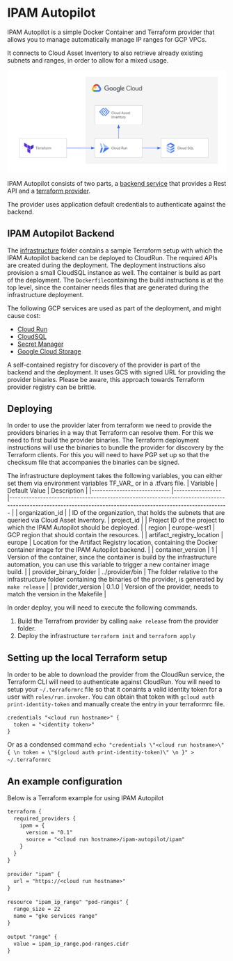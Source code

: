 # IPAM Autopilot
IPAM Autopilot is a simple Docker Container and Terraform provider that allows you to manage automatically manage IP ranges for GCP VPCs.

It connects to Cloud Asset Inventory to also retrieve already existing subnets and ranges, in order to allow for a mixed usage.

![Architecture showing Terraform, CloudRun, CloudSQL and Cloud Asset Inventory](./img/architecture.png "IPAM Autopilot Architecture")

IPAM Autopilot consists of two parts, a [backend service](./container) that provides a Rest API and a [terraform provider](./provider).

The provider uses application default credentials to authenticate against the backend.

## IPAM Autopilot Backend
The [infrastructure](./infrastructure) folder contains a sample Terraform setup with which the IPAM Autopilot backend can be deployed to CloudRun. The required APIs are created during the deployment. The deployment instructions also provision a small CloudSQL instance as well. The container is build as part of the deployment. The `Dockerfile`containing the build instructions is at the top level, since the container needs files that are generated during the infrastructure deployment.

The following GCP services are used as part of the deployment, and might cause cost:
  * [Cloud Run](https://cloud.google.com/run)
  * [CloudSQL](https://cloud.google.com/sql)
  * [Secret Manager](https://cloud.google.com/secret-manager)
  * [Google Cloud Storage](https://cloud.google.com/storage)

A self-contained registry for discovery of the provider is part of the backend and the deployment. It uses GCS with signed URL for providing the provider binaries. Please be aware, this approach towards Terraform provider registry can be brittle.

## Deploying
In order to use the provider later from terraform we need to provide the providers binaries in a way that Terraform can resolve them.
For this we need to first build the provider binaries. The Terraform deployment instructions will use the binaries to bundle the provider for discovery by the Terraform clients. For this you will need to have PGP set up so that the checksum file that accompanies the binaries can be signed.

The infrastructure deployment takes the following variables, you can either set them via environment variables TF_VAR_<name> or in a .tfvars file.
| Variable                   	| Default Value   	| Description                                                                                                                                                	|
|----------------------------	|-----------------	|------------------------------------------------------------------------------------------------------------------------------------------------------------	|
| organization_id                 	|                 	| ID of the organization, that holds the subnets that are queried via Cloud Asset Inventory.
| project_id                 	|                 	| Project ID of the project to which the IPAM Autopilot should be deployed.                                                                                  	|
| region                     	| europe-west1    	| GCP region that should contain the resources.                                                                                                              	|
| artifact_registry_location 	| europe          	| Location for the Artifact Registry location, containing the Docker container image for the IPAM Autopilot backend.                                         	|
| container_version          	| 1               	| Version of the container, since the container is build by the infrastructure automation, you can use this variable to trigger a new container image build. 	|
| provider_binary_folder     	| ../provider/bin 	| The folder relative to the infrastructure folder containing the binaries of the provider, is generated by `make release`                                   	|
| provider_version           	| 0.1.0           	| Version of the provider, needs to match the version in the Makefile                                                                                        	|

In order deploy, you will need to execute the following commands.

1. Build the Terrafrom provider by calling `make release` from the provider folder.
1. Deploy the infrastructure `terraform init` and `terraform apply`

## Setting up the local Terraform setup
In order to be able to download the provider from the CloudRun service, the Terraform CLI will need to authenticate against CloudRun. You will need to setup your `~/.terraformrc` file so that it conaints a valid identity token for a user with `roles/run.invoker`. You can obtain that token with `gcloud auth print-identity-token` and manually create the entry in your terraformrc file.
```
credentials "<cloud run hostname>" {
  token = "<identity token>"
}
```

Or as a condensed command
`echo "credentials \"<cloud run hostname>\" { \n token = \"$(gcloud auth print-identity-token)\" \n }" > ~/.terraformrc`

## An example configuration
Below is a Terraform example for using IPAM Autopilot
```
terraform {
  required_providers {
    ipam = {
      version = "0.1"
      source = "<cloud run hostname>/ipam-autopilot/ipam"
    }
  }
}

provider "ipam" {
  url = "https://<cloud run hostname>"
}

resource "ipam_ip_range" "pod-ranges" {
  range_size = 22
  name = "gke services range"
}

output "range" {
  value = ipam_ip_range.pod-ranges.cidr
}
```